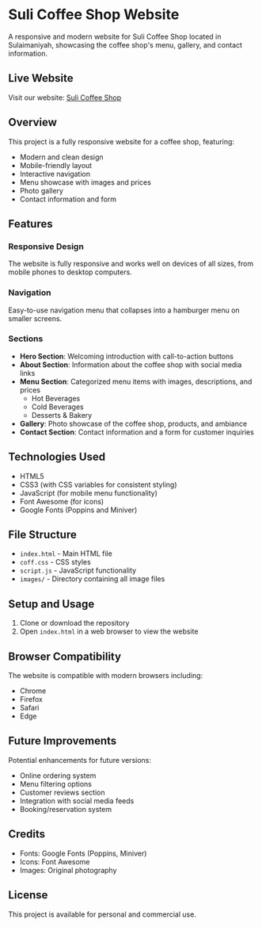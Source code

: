 # Suli Coffee Shop Website

A responsive and modern website for Suli Coffee Shop located in Sulaimaniyah, showcasing the coffee shop's menu, gallery, and contact information.

## Live Website

Visit our website: [Suli Coffee Shop](https://alandkf.github.io/coffe_store/#contact-us)

## Overview

This project is a fully responsive website for a coffee shop, featuring:

- Modern and clean design
- Mobile-friendly layout
- Interactive navigation
- Menu showcase with images and prices
- Photo gallery
- Contact information and form

## Features

### Responsive Design
The website is fully responsive and works well on devices of all sizes, from mobile phones to desktop computers.

### Navigation
Easy-to-use navigation menu that collapses into a hamburger menu on smaller screens.

### Sections
- **Hero Section**: Welcoming introduction with call-to-action buttons
- **About Section**: Information about the coffee shop with social media links
- **Menu Section**: Categorized menu items with images, descriptions, and prices
  - Hot Beverages
  - Cold Beverages
  - Desserts & Bakery
- **Gallery**: Photo showcase of the coffee shop, products, and ambiance
- **Contact Section**: Contact information and a form for customer inquiries

## Technologies Used

- HTML5
- CSS3 (with CSS variables for consistent styling)
- JavaScript (for mobile menu functionality)
- Font Awesome (for icons)
- Google Fonts (Poppins and Miniver)

## File Structure

- `index.html` - Main HTML file
- `coff.css` - CSS styles
- `script.js` - JavaScript functionality
- `images/` - Directory containing all image files

## Setup and Usage

1. Clone or download the repository
2. Open `index.html` in a web browser to view the website

## Browser Compatibility

The website is compatible with modern browsers including:
- Chrome
- Firefox
- Safari
- Edge

## Future Improvements

Potential enhancements for future versions:
- Online ordering system
- Menu filtering options
- Customer reviews section
- Integration with social media feeds
- Booking/reservation system

## Credits

- Fonts: Google Fonts (Poppins, Miniver)
- Icons: Font Awesome
- Images: Original photography

## License

This project is available for personal and commercial use.